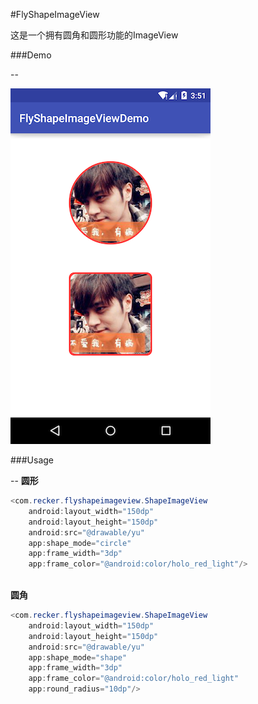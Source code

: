 #FlyShapeImageView

这是一个拥有圆角和圆形功能的ImageView

###Demo

--

![](/image/1.png)

###Usage

--
**圆形**

```java
<com.recker.flyshapeimageview.ShapeImageView
	android:layout_width="150dp"
	android:layout_height="150dp"
	android:src="@drawable/yu"
	app:shape_mode="circle"
	app:frame_width="3dp"
	app:frame_color="@android:color/holo_red_light"/>
	
```

**圆角**

```java
<com.recker.flyshapeimageview.ShapeImageView
	android:layout_width="150dp"
	android:layout_height="150dp"
	android:src="@drawable/yu"
	app:shape_mode="shape"
	app:frame_width="3dp"
	app:frame_color="@android:color/holo_red_light"
	app:round_radius="10dp"/>

```








